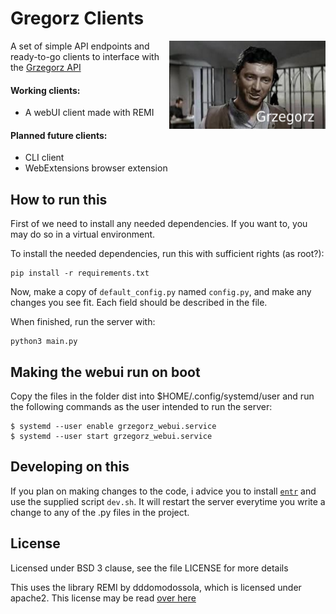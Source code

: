 # Gregorz Clients
<img align="right" width="250" src="grzegorz_clients/res/logo.png">

A set of simple API endpoints and ready-to-go clients to interface with the [Grzegorz API](https://github.com/Programvareverkstedet/grzegorz)

#### Working clients:
*  A webUI client made with REMI

#### Planned future clients:
* CLI client
* WebExtensions browser extension


## How to run this

First of we need to install any needed dependencies. If you want to, you may do so in a virtual environment.

To install the needed dependencies, run this with sufficient rights (as root?):

    pip install -r requirements.txt

Now, make a copy of `default_config.py` named `config.py`, and make any changes you see fit. Each field should be described in the file.

When finished, run the server with:

    python3 main.py

## Making the webui run on boot

Copy the files in the folder dist into $HOME/.config/systemd/user and run the following commands as the user intended to run the server:

	$ systemd --user enable grzegorz_webui.service
	$ systemd --user start grzegorz_webui.service


## Developing on this

If you plan on making changes to the code, i advice you to install [`entr`](http://entrproject.org/) and use the supplied script `dev.sh`.
It will restart the server everytime you write a change to any of the .py files in the project.


## License

Licensed under BSD 3 clause, see the file LICENSE for more details

This uses the library REMI by dddomodossola, which is licensed under apache2.
This license may be read [over here](https://choosealicense.com/licenses/apache-2.0/)
